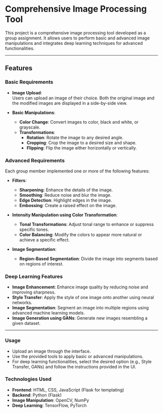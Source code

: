 # Comprehensive Image Processing Tool

This project is a comprehensive image processing tool developed as a group assignment. It allows users to perform basic and advanced image manipulations and integrates deep learning techniques for advanced functionalities.

---

## Features

### Basic Requirements
- **Image Upload**:  
  Users can upload an image of their choice. Both the original image and the modified images are displayed in a side-by-side view.
  
- **Basic Manipulations**:  
  - **Color Change**: Convert images to color, black and white, or grayscale.
  - **Transformations**:  
    - **Rotation**: Rotate the image to any desired angle.  
    - **Cropping**: Crop the image to a desired size and shape.  
    - **Flipping**: Flip the image either horizontally or vertically.

### Advanced Requirements
Each group member implemented one or more of the following features:

- **Filters**:  
  - **Sharpening**: Enhance the details of the image.  
  - **Smoothing**: Reduce noise and blur the image.  
  - **Edge Detection**: Highlight edges in the image.  
  - **Embossing**: Create a raised effect on the image.

- **Intensity Manipulation using Color Transformation**:  
  - **Tonal Transformations**: Adjust tonal range to enhance or suppress specific tones.  
  - **Color Balancing**: Modify the colors to appear more natural or achieve a specific effect.

- **Image Segmentation**:  
  - **Region-Based Segmentation**: Divide the image into segments based on regions of interest.

### Deep Learning Features
- **Image Enhancement**: Enhance image quality by reducing noise and improving sharpness.
- **Style Transfer**: Apply the style of one image onto another using neural networks.
- **Image Segmentation**: Segment an image into multiple regions using advanced machine learning models.
- **Image Generation using GANs**: Generate new images resembling a given dataset.

---

### Usage
- Upload an image through the interface.
- Use the provided tools to apply basic or advanced manipulations.
- For deep learning functionalities, select the desired option (e.g., Style Transfer, GANs) and follow the instructions provided in the UI.  

### Technologies Used
- **Frontend**: HTML, CSS, JavaScript (Flask for templating)
- **Backend**: Python (Flask)
- **Image Manipulation**: OpenCV, NumPy
- **Deep Learning**: TensorFlow, PyTorch

